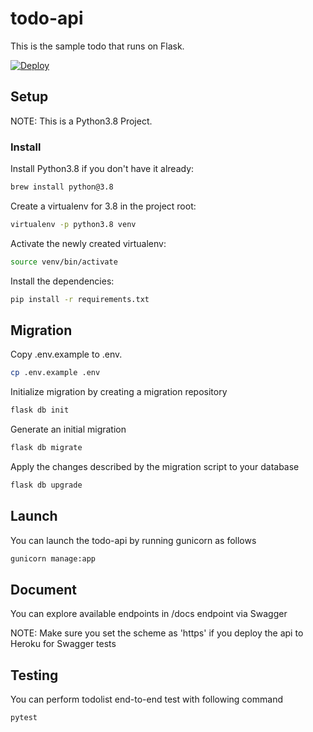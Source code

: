 # todo-api

This is the sample todo that runs on Flask.

[![Deploy](https://www.herokucdn.com/deploy/button.svg)](https://heroku.com/deploy?template=https://github.com/berkkarahann/todo-api)

## Setup

NOTE: This is a Python3.8 Project.

### Install

Install Python3.8 if you don't have it already:

```bash
brew install python@3.8
```

Create a virtualenv for 3.8 in the project root:

```bash
virtualenv -p python3.8 venv
```

Activate the newly created virtualenv:

```bash
source venv/bin/activate
```

Install the dependencies:

```bash
pip install -r requirements.txt
```

## Migration

Copy .env.example to .env.

```bash
cp .env.example .env
```

Initialize migration by creating a migration repository 
```bash
flask db init
```

Generate an initial migration
```bash
flask db migrate
```

Apply the changes described by the migration script to your database
```bash
flask db upgrade
```

## Launch

You can launch the todo-api by running gunicorn as follows
```bash
gunicorn manage:app
```

## Document

You can explore available endpoints in /docs endpoint via Swagger 

NOTE: Make sure you set the scheme as 'https' if you deploy the api to Heroku for Swagger tests


## Testing

You can perform todolist end-to-end test with following command
```bash
pytest
```
